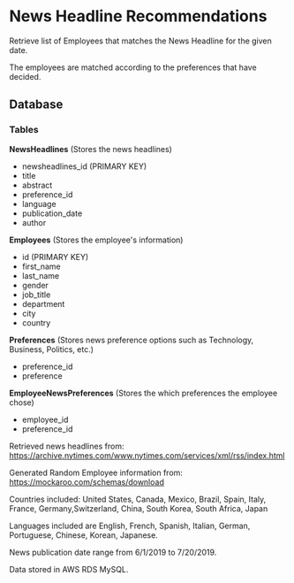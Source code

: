 # News Headline Recommendations

Retrieve list of Employees that matches the News Headline for the given date.

The employees are matched according to the preferences that have decided.



## Database 

### Tables

**NewsHeadlines** (Stores the news headlines)
- newsheadlines_id (PRIMARY KEY)
- title
- abstract
- preference_id
- language
- publication_date
- author

**Employees** (Stores the employee's information)
- id (PRIMARY KEY)
- first_name 
- last_name 
- gender 
- job_title 
- department 
- city 
- country 

**Preferences** (Stores news preference options such as Technology, Business, Politics, etc.)
- preference_id
- preference

**EmployeeNewsPreferences** (Stores the which preferences the employee chose)
- employee_id
- preference_id



Retrieved news headlines from:
	https://archive.nytimes.com/www.nytimes.com/services/xml/rss/index.html

Generated Random Employee information from:
	https://mockaroo.com/schemas/download

Countries included:
	United States, Canada, Mexico, Brazil, Spain, Italy, France, Germany,Switzerland, China, South Korea, South Africa, Japan

Languages included are English, French, Spanish, Italian, German, Portuguese, Chinese, Korean, Japanese.

News publication date range from 6/1/2019 to 7/20/2019.

Data stored in AWS RDS MySQL.
